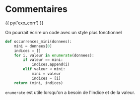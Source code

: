 # Commentaires

{{ py('exo_corr') }}

On pourrait écrire un code avec un style plus fonctionnel

```python
def occurrences_mini(donnees):
    mini = donnees[0]
    indices = []
    for i, valeur in enumerate(donnees):
        if valeur == mini:
            indices.append(i)
        elif valeur < mini:
            mini = valeur
            indices = [i]
    return (mini, indices)
```

`enumerate` est utile lorsqu'on a besoin de l'indice et de la valeur.
